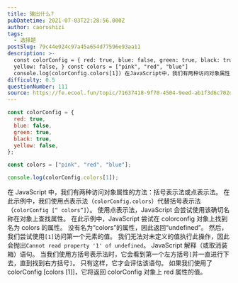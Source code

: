 ```yaml
---
title: 输出什么?
pubDatetime: 2021-07-03T22:28:56.000Z
author: caorushizi
tags:
  - 选择题
postSlug: 79c44e924c97a45a654d77596e93aa11
description: >-
  const colorConfig = { red: true, blue: false, green: true, black: true,
  yellow: false, } const colors = ["pink", "red", "blue"]
  console.log(colorConfig.colors[1]) 在JavaScript中，我们有两种访问对象属性的方法：括号表示法或点表示
difficulty: 0.5
questionNumber: 111
source: https://fe.ecool.fun/topic/71637418-9f70-4504-9eed-ab1f3d6c702d
---
```


```javascript
const colorConfig = {
  red: true,
  blue: false,
  green: true,
  black: true,
  yellow: false,
};

const colors = ["pink", "red", "blue"];

console.log(colorConfig.colors[1]);
```

在 JavaScript 中，我们有两种访问对象属性的方法：括号表示法或点表示法。 在此示例中，我们使用点表示法（`colorConfig.colors`）代替括号表示法（`colorConfig [“ colors”]`）。
使用点表示法，JavaScript 会尝试使用该确切名称在对象上查找属性。 在此示例中，JavaScript 尝试在 colorconfig 对象上找到名为 colors 的属性。 没有名为“colors”的属性，因此返回“undefined”。
然后，我们尝试使用`[1]`访问第一个元素的值。 我们无法对未定义的值执行此操作，因此会抛出`Cannot read property '1' of undefined`。
JavaScript 解释（或取消装箱）语句。 当我们使用方括号表示法时，它会看到第一个左方括号`[`并一直进行下去，直到找到右方括号`]`。 只有这样，它才会评估该语句。 如果我们使用了 colorConfig [colors [1]]，它将返回 colorConfig 对象上 red 属性的值。
